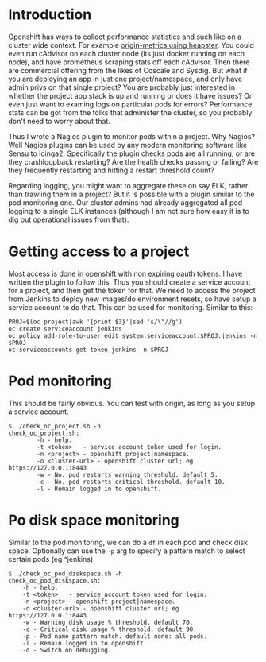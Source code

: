 # Introduction

Openshift has ways to collect performance statistics and such like on a cluster wide context. For example [origin-metrics using heapster](https://github.com/openshift/origin-metrics). You could even run cAdvisor on each cluster node (its just docker running on each node), and have prometheus scraping stats off each cAdvisor. Then there are commercial offering from the likes of Coscale and Sysdig. But what if you are deploying an app in just one project/namespace, and only have admin privs on that single project? You are probably just interested in whether the project app stack is up and running or does it have issues? Or even just want to examing logs on particular pods for errors? Performance stats can be got from the folks that administer the cluster, so you probably don't need to worry about that.

Thus I wrote a Nagios plugin to monitor pods within a project. Why Nagios? Well Nagios plugins can be used by any modern monitoring software like Sensu to Icinga2. Specifically the plugin checks pods are all running, or are they crashloopback restarting? Are the health checks passing or failing? Are they frequently restarting and hitting a restart threshold count?

Regarding logging, you might want to aggregate these on say ELK, rather than trawling them in a project? But it is possible with a plugin similar to the pod monitoring one. Our cluster admins had already aggregated all pod logging to a single ELK instances (although I am not sure how easy it is to dig out operational issues from that).

# Getting access to a project

Most access is done in openshift with non expiring oauth tokens. I have written the plugin to follow this. Thus you should create a service account for a project, and then get the token for that. We need to access the project from Jenkins to deploy new images/do environment resets, so have setup a service account to do that. This can be used for monitoring. Similar to this:

```
PROJ=$(oc project|awk '{print $3}'|sed 's/\"//g')
oc create serviceaccount jenkins
oc policy add-role-to-user edit system:serviceaccount:$PROJ:jenkins -n $PROJ
oc serviceaccounts get-token jenkins -n $PROJ

```

# Pod monitoring

This should be fairly obvious. You can test with origin, as long as you setup a service account.

```
$ ./check_oc_project.sh -h
check_oc_project.sh:
        -h - help.
        -t <token>   - service account token used for login.
        -n <project> - openshift project|namespace.
        -o <cluster-url> - openshift cluster url; eg https://127.0.0.1:8443
        -w - No. pod restarts warning threshold. default 5.
        -c - No. pod restarts critical threshold. default 10.
        -l - Remain logged in to openshift.

```

# Po disk space monitoring

Similar to the pod monitoring, we can do a `df` in each pod and check disk space. Optionally can use the `-p` arg to specify a pattern match to select certain pods (eg ^jenkins).


```
$ ./check_oc_pod_diskspace.sh -h
check_oc_pod_diskspace.sh:
	-h - help.
	-t <token>   - service account token used for login.
	-n <project> - openshift project|namespace.
	-o <cluster-url> - openshift cluster url; eg https://127.0.0.1:8443
	-w - Warning disk usage % threshold. default 70.
	-c - Critical disk usage % threshold. default 90.
	-p - Pod name pattern match. default none: all pods.
	-l - Remain logged in to openshift.
	-d - Switch on debugging.

```
